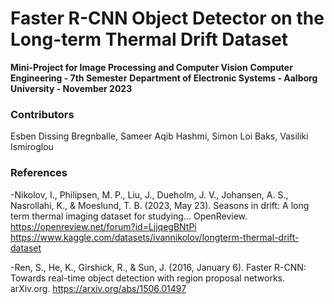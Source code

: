 # Faster R-CNN Object Detector on the Long-term Thermal Drift Dataset

**Mini-Project for Image Processing and Computer Vision**
**Computer Engineering - 7th Semester**
**Department of Electronic Systems - Aalborg University - November 2023**

### Contributors
Esben Dissing Bregnballe, Sameer Aqib  Hashmi, Simon Loi Baks, Vasiliki Ismiroglou

### References
-Nikolov, I., Philipsen, M. P., Liu, J., Dueholm, J. V., Johansen, A. S., Nasrollahi, K., & Moeslund, T. B. (2023, May 23). 
 Seasons in drift: A long term thermal imaging dataset for studying... OpenReview. https://openreview.net/forum?id=LjjqegBNtPi 
 https://www.kaggle.com/datasets/ivannikolov/longterm-thermal-drift-dataset

-Ren, S., He, K., Girshick, R., & Sun, J. (2016, January 6). Faster R-CNN: Towards real-time object detection with region proposal networks. arXiv.org. https://arxiv.org/abs/1506.01497  

